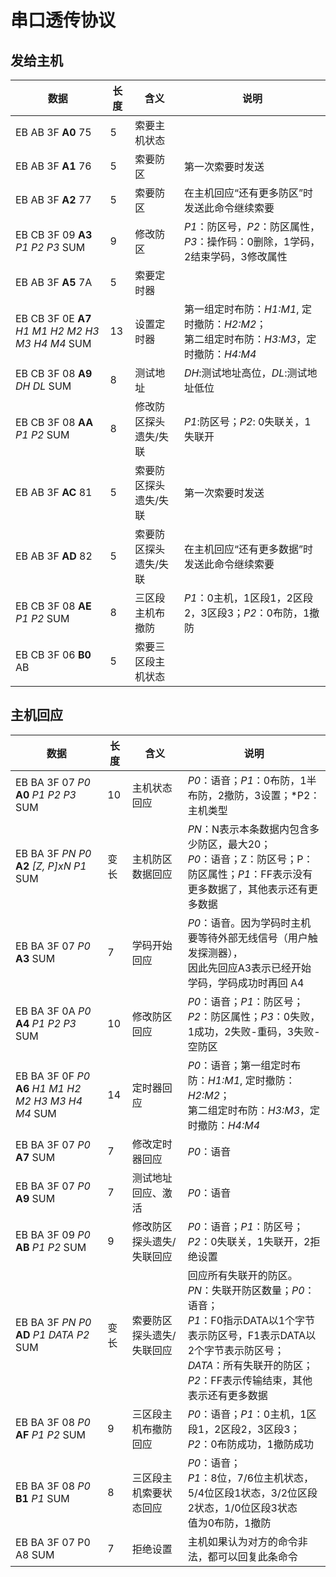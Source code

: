 # 串口透传协议

## 发给主机

|数据|长度|含义|说明|
|---|----|----|----|
|EB AB 3F **A0** 75|5|索要主机状态|
|EB AB 3F **A1** 76|5|索要防区|第一次索要时发送|
|EB AB 3F **A2** 77|5|索要防区|在主机回应“还有更多防区”时发送此命令继续索要|
|EB CB 3F 09 **A3** *P1* *P2* *P3* SUM|9|修改防区|*P1*：防区号，*P2*：防区属性，*P3*：操作码：0删除，1学码，2结束学码，3修改属性|
|EB AB 3F **A5** 7A|5|索要定时器|
|EB CB 3F 0E **A7** *H1 M1 H2 M2 H3 M3 H4 M4* SUM|13|设置定时器|第一组定时布防：*H1:M1*, 定时撤防：*H2:M2*；<br/> 第二组定时布防：*H3:M3*，定时撤防：*H4:M4*|
|EB CB 3F 08 **A9** *DH DL* SUM|8|测试地址|*DH*:测试地址高位，*DL*:测试地址低位|
|EB CB 3F 08 **AA** *P1 P2* SUM|8|修改防区探头遗失/失联|*P1*:防区号；*P2*: 0失联关，1失联开|
|EB AB 3F **AC** 81|5|索要防区探头遗失/失联|第一次索要时发送|
|EB AB 3F **AD** 82|5|索要防区探头遗失/失联|在主机回应“还有更多数据”时发送此命令继续索要|
|EB CB 3F 08 **AE** *P1 P2* SUM|8|三区段主机布撤防|*P1*：0主机，1区段1，2区段2，3区段3；*P2*：0布防，1撤防|
|EB CB 3F 06 **B0** AB|5|索要三区段主机状态||

## 主机回应

|数据|长度|含义|说明|
|---|----|----|----|
|EB BA 3F 07 *P0* **A0** *P1 P2 P3* SUM|10|主机状态回应|*P0*：语音；*P1*：0布防，1半布防，2撤防，3设置；*P2：主机类型|
|EB BA 3F *PN* *P0* **A2** *[Z, P]xN P1* SUM|变长|主机防区数据回应|*PN*：N表示本条数据内包含多少防区，最大20；<br/> *P0*：语音；Z：防区号；P：防区属性；*P1*：FF表示没有更多数据了，其他表示还有更多数据|
|EB BA 3F 07 *P0* **A3** SUM|7|学码开始回应|*P0*：语音。因为学码时主机要等待外部无线信号（用户触发探测器），<br/> 因此先回应A3表示已经开始学码，学码成功时再回 A4|
|EB BA 3F 0A *P0* **A4** *P1 P2 P3* SUM|10|修改防区回应|*P0*：语音；*P1*：防区号；*P2*：防区属性；*P3*：0失败，1成功，2失败-重码，3失败-空防区|
|EB BA 3F 0F *P0* **A6** *H1 M1 H2 M2 H3 M3 H4 M4* SUM|14|定时器回应|*P0*：语音；第一组定时布防：*H1:M1*, 定时撤防：*H2:M2*；<br/> 第二组定时布防：*H3:M3*，定时撤防：*H4:M4*|
|EB BA 3F 07 *P0* **A7** SUM|7|修改定时器回应|*P0*：语音|
|EB BA 3F 07 *P0* **A9** SUM|7|测试地址回应、激活|*P0*：语音|
|EB BA 3F 09 *P0* **AB** *P1 P2* SUM|9|修改防区探头遗失/失联回应|*P0*：语音；*P1*：防区号；*P2*：0失联关，1失联开，2拒绝设置|
|EB BA 3F *PN* *P0* **AD** *P1 DATA P2* SUM|变长|索要防区探头遗失/失联回应|回应所有失联开的防区。<br/> *PN*：失联开防区数量；*P0*：语音；<br/> *P1*：F0指示DATA以1个字节表示防区号，F1表示DATA以2个字节表示防区号；<br/> *DATA*：所有失联开的防区；<br/> *P2*：FF表示传输结束，其他表示还有更多数据|
|EB BA 3F 08 *P0* **AF** *P1 P2* SUM|9|三区段主机布撤防回应|*P0*：语音；*P1*：0主机，1区段1，2区段2，3区段3；*P2*：0布防成功，1撤防成功|
|EB BA 3F 08 *P0* **B1** *P1* SUM|8|三区段主机索要状态回应|*P0*：语音；<br/> *P1*：8位，7/6位主机状态，5/4位区段1状态，3/2位区段2状态，1/0位区段3状态<br/> 值为0布防，1撤防|
|EB BA 3F 07 P0 A8 SUM|7|拒绝设置|主机如果认为对方的命令非法，都可以回复此条命令|

